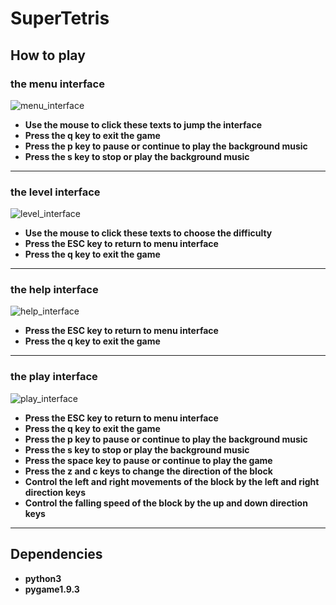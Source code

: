 # SuperTetris
## How to play
### the menu interface
![menu_interface](https://github.com/liuhui123456789/SuperTetris/blob/master/data/image/menu_interface.jpg)
+ **Use the mouse to click these texts to jump the interface**
+ **Press the q key to exit the game**
+ **Press the p key to pause or continue to play the background music**
+ **Press the s key to stop or play the background music**
***
### the level interface
![level_interface](https://github.com/liuhui123456789/SuperTetris/blob/master/data/image/level_interface.jpg)
+ **Use the mouse to click these texts to choose the difficulty**
+ **Press the ESC key to return to menu interface**
+ **Press the q key to exit the game**
***
### the help interface
![help_interface](https://github.com/liuhui123456789/SuperTetris/blob/master/data/image/help_interface.jpg)
+ **Press the ESC key to return to menu interface**
+ **Press the q key to exit the game**
***
### the play interface
![play_interface](https://github.com/liuhui123456789/SuperTetris/blob/master/data/image/play_interface.jpg)
+ **Press the ESC key to return to menu interface**
+ **Press the q key to exit the game**
+ **Press the p key to pause or continue to play the background music**
+ **Press the s key to stop or play the background music**
+ **Press the space key to pause or continue to play the game**
+ **Press the z and c keys to change the direction of the block**
+ **Control the left and right movements of the block by the left and right direction keys**
+ **Control the falling speed of the block by the up and down direction keys**
***
## Dependencies
+ **python3**
+ **pygame1.9.3**
